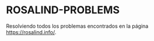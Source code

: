 # ROSALIND-PROBLEMS
Resolviendo todos los problemas encontrados en la página https://rosalind.info/.
